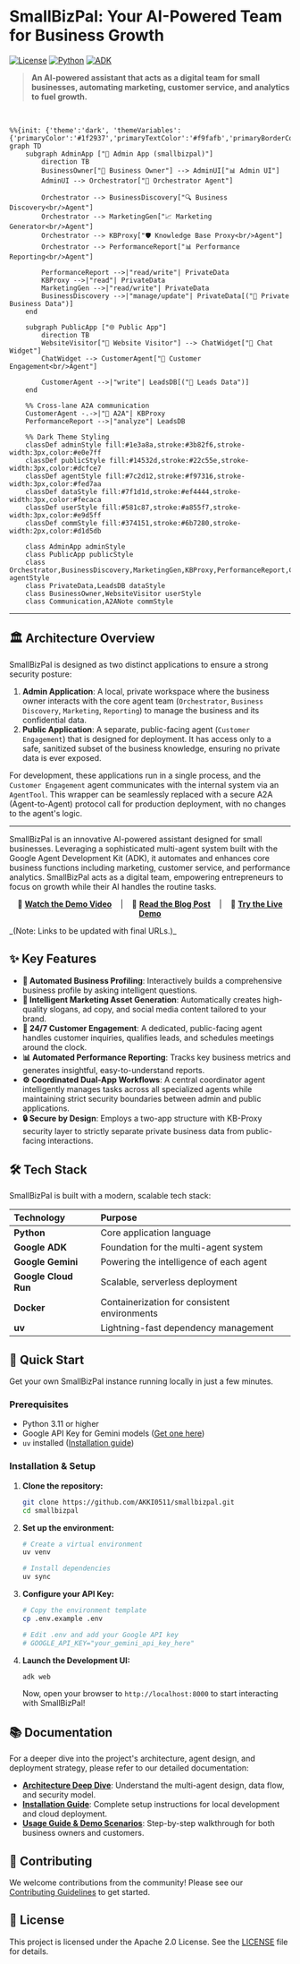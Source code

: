 # SmallBizPal: Your AI-Powered Team for Business Growth

[![License](https://img.shields.io/badge/License-Apache_2.0-blue.svg)](LICENSE)
[![Python](https://img.shields.io/badge/Python-3.11%2B-blue)](https://www.python.org/downloads/)
[![ADK](https://img.shields.io/badge/Built%20with-Google%20ADK-4285F4)](https://google.github.io/adk-docs/)

> **An AI-powered assistant that acts as a digital team for small businesses, automating marketing, customer service, and analytics to fuel growth.**

<br/>

```mermaid
%%{init: {'theme':'dark', 'themeVariables': {'primaryColor':'#1f2937','primaryTextColor':'#f9fafb','primaryBorderColor':'#6b7280','lineColor':'#9ca3af','edgeLabelBackground':'#374151','tertiaryColor':'#374151'}}}%%
graph TD
    subgraph AdminApp ["🔐 Admin App (smallbizpal)"]
        direction TB
        BusinessOwner["👤 Business Owner"] --> AdminUI["📊 Admin UI"]
        AdminUI --> Orchestrator["🎯 Orchestrator Agent"]
        
        Orchestrator --> BusinessDiscovery["🔍 Business Discovery<br/>Agent"]
        Orchestrator --> MarketingGen["📈 Marketing Generator<br/>Agent"]
        Orchestrator --> KBProxy["🛡️ Knowledge Base Proxy<br/>Agent"]
        Orchestrator --> PerformanceReport["📊 Performance Reporting<br/>Agent"]
        
        PerformanceReport -->|"read/write"| PrivateData
        KBProxy -->|"read"| PrivateData
        MarketingGen -->|"read/write"| PrivateData
        BusinessDiscovery -->|"manage/update"| PrivateData[("💾 Private Business Data")]
    end

    subgraph PublicApp ["🌐 Public App"]
        direction TB
        WebsiteVisitor["👥 Website Visitor"] --> ChatWidget["💬 Chat Widget"]
        ChatWidget --> CustomerAgent["🤖 Customer Engagement<br/>Agent"]
        
        CustomerAgent -->|"write"| LeadsDB[("🎯 Leads Data")]
    end
    
    %% Cross-lane A2A communication
    CustomerAgent -.->|"🔗 A2A"| KBProxy
    PerformanceReport -->|"analyze"| LeadsDB
    
    %% Dark Theme Styling
    classDef adminStyle fill:#1e3a8a,stroke:#3b82f6,stroke-width:3px,color:#e0e7ff
    classDef publicStyle fill:#14532d,stroke:#22c55e,stroke-width:3px,color:#dcfce7
    classDef agentStyle fill:#7c2d12,stroke:#f97316,stroke-width:3px,color:#fed7aa
    classDef dataStyle fill:#7f1d1d,stroke:#ef4444,stroke-width:3px,color:#fecaca
    classDef userStyle fill:#581c87,stroke:#a855f7,stroke-width:3px,color:#e9d5ff
    classDef commStyle fill:#374151,stroke:#6b7280,stroke-width:2px,color:#d1d5db
    
    class AdminApp adminStyle
    class PublicApp publicStyle
    class Orchestrator,BusinessDiscovery,MarketingGen,KBProxy,PerformanceReport,CustomerAgent agentStyle
    class PrivateData,LeadsDB dataStyle
    class BusinessOwner,WebsiteVisitor userStyle
    class Communication,A2ANote commStyle
```

---

## 🏛️ Architecture Overview

SmallBizPal is designed as two distinct applications to ensure a strong security posture:

1.  **Admin Application**: A local, private workspace where the business owner interacts with the core agent team (`Orchestrator`, `Business Discovery`, `Marketing`, `Reporting`) to manage the business and its confidential data.
2.  **Public Application**: A separate, public-facing agent (`Customer Engagement`) that is designed for deployment. It has access only to a safe, sanitized subset of the business knowledge, ensuring no private data is ever exposed.

For development, these applications run in a single process, and the `Customer Engagement` agent communicates with the internal system via an `AgentTool`. This wrapper can be seamlessly replaced with a secure A2A (Agent-to-Agent) protocol call for production deployment, with no changes to the agent's logic.

---

SmallBizPal is an innovative AI-powered assistant designed for small businesses. Leveraging a sophisticated multi-agent system built with the Google Agent Development Kit (ADK), it automates and enhances core business functions including marketing, customer service, and performance analytics. SmallBizPal acts as a digital team, empowering entrepreneurs to focus on growth while their AI handles the routine tasks.

<p align="center">
  🎥 <b><a href="#">Watch the Demo Video</a></b>
  &nbsp;&nbsp;&nbsp;|&nbsp;&nbsp;&nbsp;
  📝 <b><a href="#">Read the Blog Post</a></b>
  &nbsp;&nbsp;&nbsp;|&nbsp;&nbsp;&nbsp;
  🚀 <b><a href="#">Try the Live Demo</a></b>
</p>
_(Note: Links to be updated with final URLs.)_


## ✨ Key Features

- **🤖 Automated Business Profiling**: Interactively builds a comprehensive business profile by asking intelligent questions.
- **🎨 Intelligent Marketing Asset Generation**: Automatically creates high-quality slogans, ad copy, and social media content tailored to your brand.
- **💬 24/7 Customer Engagement**: A dedicated, public-facing agent handles customer inquiries, qualifies leads, and schedules meetings around the clock.
- **📊 Automated Performance Reporting**: Tracks key business metrics and generates insightful, easy-to-understand reports.
- **⚙️ Coordinated Dual-App Workflows**: A central coordinator agent intelligently manages tasks across all specialized agents while maintaining strict security boundaries between admin and public applications.
- **🔒 Secure by Design**: Employs a two-app structure with KB-Proxy security layer to strictly separate private business data from public-facing interactions.

## 🛠️ Tech Stack

SmallBizPal is built with a modern, scalable tech stack:

| **Technology** | **Purpose** |
| :--- | :--- |
| **Python** | Core application language |
| **Google ADK** | Foundation for the multi-agent system |
| **Google Gemini** | Powering the intelligence of each agent |
| **Google Cloud Run** | Scalable, serverless deployment |
| **Docker** | Containerization for consistent environments |
| **uv** | Lightning-fast dependency management |


## 🚀 Quick Start

Get your own SmallBizPal instance running locally in just a few minutes.

### Prerequisites

- Python 3.11 or higher
- Google API Key for Gemini models ([Get one here](https://aistudio.google.com/app/apikey))
- `uv` installed ([Installation guide](https://docs.astral.sh/uv/getting-started/installation/))

### Installation & Setup

1.  **Clone the repository:**
    ```bash
    git clone https://github.com/AKKI0511/smallbizpal.git
    cd smallbizpal
    ```

2.  **Set up the environment:**
    ```bash
    # Create a virtual environment
    uv venv

    # Install dependencies
    uv sync
    ```

3.  **Configure your API Key:**
    ```bash
    # Copy the environment template
    cp .env.example .env

    # Edit .env and add your Google API key
    # GOOGLE_API_KEY="your_gemini_api_key_here"
    ```

4.  **Launch the Development UI:**
    ```bash
    adk web
    ```
    Now, open your browser to `http://localhost:8000` to start interacting with SmallBizPal!

## 📚 Documentation

For a deeper dive into the project's architecture, agent design, and deployment strategy, please refer to our detailed documentation:

- **[Architecture Deep Dive](docs/ARCHITECTURE.md)**: Understand the multi-agent design, data flow, and security model.
- **[Installation Guide](docs/INSTALLATION.md)**: Complete setup instructions for local development and cloud deployment.
- **[Usage Guide & Demo Scenarios](docs/USAGE_GUIDE.md)**: Step-by-step walkthrough for both business owners and customers.

## 🤝 Contributing

We welcome contributions from the community! Please see our [Contributing Guidelines](CONTRIBUTING.md) to get started.

## 📄 License

This project is licensed under the Apache 2.0 License. See the [LICENSE](LICENSE) file for details.

